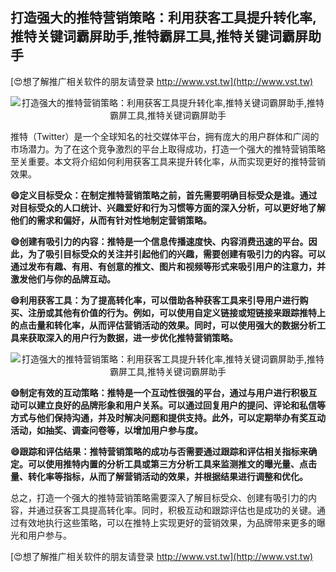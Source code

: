 ## **打造强大的推特营销策略：利用获客工具提升转化率,推特关键词霸屏助手,推特霸屏工具,推特关键词霸屏助手**

[😍想了解推广相关软件的朋友请登录 http://www.vst.tw](http://www.vst.tw)

 <center><img src="https://vst.tw/MP4/tuiguang/png/6.png" alt="打造强大的推特营销策略：利用获客工具提升转化率,推特关键词霸屏助手,推特霸屏工具,推特关键词霸屏助手"></center>

推特（Twitter）是一个全球知名的社交媒体平台，拥有庞大的用户群体和广阔的市场潜力。为了在这个竞争激烈的平台上取得成功，打造一个强大的推特营销策略至关重要。本文将介绍如何利用获客工具来提升转化率，从而实现更好的推特营销效果。

**😄定义目标受众：在制定推特营销策略之前，首先需要明确目标受众是谁。通过对目标受众的人口统计、兴趣爱好和行为习惯等方面的深入分析，可以更好地了解他们的需求和偏好，从而有针对性地制定营销策略。**

**😄创建有吸引力的内容：推特是一个信息传播速度快、内容消费迅速的平台。因此，为了吸引目标受众的关注并引起他们的兴趣，需要创建有吸引力的内容。可以通过发布有趣、有用、有创意的推文、图片和视频等形式来吸引用户的注意力，并激发他们与你的品牌互动。**

**😄利用获客工具：为了提高转化率，可以借助各种获客工具来引导用户进行购买、注册或其他有价值的行为。例如，可以使用自定义链接或短链接来跟踪推特上的点击量和转化率，从而评估营销活动的效果。同时，可以使用强大的数据分析工具来获取深入的用户行为数据，进一步优化推特营销策略。**

 <center><img src="https://vst.tw/MP4/tuiguang/png/7.png" alt="打造强大的推特营销策略：利用获客工具提升转化率,推特关键词霸屏助手,推特霸屏工具,推特关键词霸屏助手"></center>

**😄制定有效的互动策略：推特是一个互动性很强的平台，通过与用户进行积极互动可以建立良好的品牌形象和用户关系。可以通过回复用户的提问、评论和私信等方式与他们保持沟通，并及时解决问题和提供支持。此外，可以定期举办有奖互动活动，如抽奖、调查问卷等，以增加用户参与度。**

**😄跟踪和评估结果：推特营销策略的成功与否需要通过跟踪和评估相关指标来确定。可以使用推特内置的分析工具或第三方分析工具来监测推文的曝光量、点击量、转化率等指标，从而了解营销活动的效果，并根据结果进行调整和优化。**

总之，打造一个强大的推特营销策略需要深入了解目标受众、创建有吸引力的内容，并通过获客工具提高转化率。同时，积极互动和跟踪评估也是成功的关键。通过有效地执行这些策略，可以在推特上实现更好的营销效果，为品牌带来更多的曝光和用户参与。

[😍想了解推广相关软件的朋友请登录 http://www.vst.tw](http://www.vst.tw)



